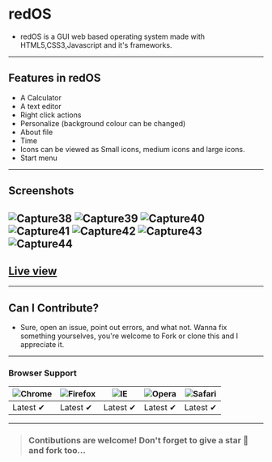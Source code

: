 # redOS
- redOS is a GUI web based operating system made with HTML5,CSS3,Javascript and it's frameworks.
---
## Features in redOS
- A Calculator
- A text editor
- Right click actions
- Personalize (background colour can be changed)
- About file
- Time
- Icons can be viewed as Small icons, medium icons and large icons.
- Start menu
---
## Screenshots
![Capture38](https://user-images.githubusercontent.com/91379432/144752107-15946823-74fe-4f84-8f18-4c9164c410e9.PNG)
![Capture39](https://user-images.githubusercontent.com/91379432/144752111-260c630e-05fa-4c72-a750-1bd964f29965.PNG)
![Capture40](https://user-images.githubusercontent.com/91379432/144752112-9be27dd9-8cd8-4673-baaa-dcfb31ba4bfd.PNG)
![Capture41](https://user-images.githubusercontent.com/91379432/144752114-fa2da21a-b810-49ce-835e-c159ac9e7ce6.PNG)
![Capture42](https://user-images.githubusercontent.com/91379432/144752115-fe3c7fbb-32ad-440d-84a4-757214c8cfd0.PNG)
![Capture43](https://user-images.githubusercontent.com/91379432/144752116-e5728996-46da-4efb-845d-19ccad3886ac.PNG)
![Capture44](https://user-images.githubusercontent.com/91379432/144752121-407e679e-39fc-40d0-babb-a1fb8bca0b6f.PNG)
---
## [Live view](https://rededge967.github.io/redOS/)
---
## Can I Contribute?
- Sure, open an issue, point out errors, and what not. Wanna fix something yourselves, you're welcome to Fork or clone this and I appreciate it.
---
### Browser Support
![Chrome](https://raw.githubusercontent.com/alrra/browser-logos/master/src/chrome/chrome_48x48.png) | ![Firefox](https://raw.githubusercontent.com/alrra/browser-logos/master/src/firefox/firefox_48x48.png) | ![IE](https://raw.githubusercontent.com/alrra/browser-logos/master/src/edge/edge_48x48.png) | ![Opera](https://raw.githubusercontent.com/alrra/browser-logos/master/src/opera/opera_48x48.png) | ![Safari](https://raw.githubusercontent.com/alrra/browser-logos/master/src/safari/safari_48x48.png)
--- | --- | --- | --- | --- |
Latest ✔ | Latest ✔ | Latest ✔ | Latest ✔ | Latest ✔ |
---
> ### Contibutions are welcome! Don't forget to give a star 🌟 and fork too...
